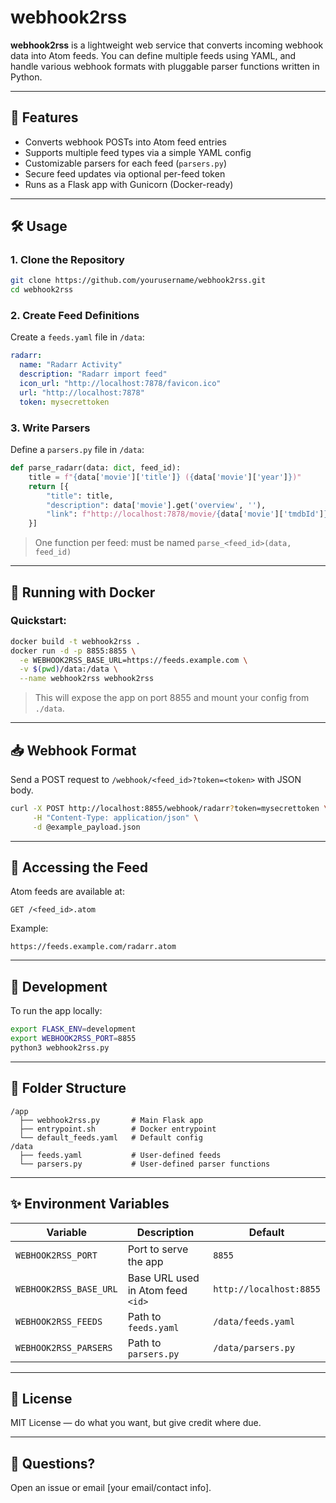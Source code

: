 # webhook2rss

**webhook2rss** is a lightweight web service that converts incoming webhook data into Atom feeds. You can define multiple feeds using YAML, and handle various webhook formats with pluggable parser functions written in Python.

---

## 🚀 Features

- Converts webhook POSTs into Atom feed entries
- Supports multiple feed types via a simple YAML config
- Customizable parsers for each feed (`parsers.py`)
- Secure feed updates via optional per-feed token
- Runs as a Flask app with Gunicorn (Docker-ready)

---

## 🛠️ Usage

### 1. Clone the Repository

```bash
git clone https://github.com/yourusername/webhook2rss.git
cd webhook2rss
```

### 2. Create Feed Definitions

Create a `feeds.yaml` file in `/data`:

```yaml
radarr:
  name: "Radarr Activity"
  description: "Radarr import feed"
  icon_url: "http://localhost:7878/favicon.ico"
  url: "http://localhost:7878"
  token: mysecrettoken
```

### 3. Write Parsers

Define a `parsers.py` file in `/data`:

```python
def parse_radarr(data: dict, feed_id):
    title = f"{data['movie']['title']} ({data['movie']['year']})"
    return [{
        "title": title,
        "description": data['movie'].get('overview', ''),
        "link": f"http://localhost:7878/movie/{data['movie']['tmdbId']}"
    }]
```

> One function per feed: must be named `parse_<feed_id>(data, feed_id)`

---

## 🐳 Running with Docker

### Quickstart:

```bash
docker build -t webhook2rss .
docker run -d -p 8855:8855 \
  -e WEBHOOK2RSS_BASE_URL=https://feeds.example.com \
  -v $(pwd)/data:/data \
  --name webhook2rss webhook2rss
```

> This will expose the app on port 8855 and mount your config from `./data`.

---

## 📥 Webhook Format

Send a POST request to `/webhook/<feed_id>?token=<token>` with JSON body.

```bash
curl -X POST http://localhost:8855/webhook/radarr?token=mysecrettoken \
     -H "Content-Type: application/json" \
     -d @example_payload.json
```

---

## 📡 Accessing the Feed

Atom feeds are available at:

```
GET /<feed_id>.atom
```

Example:

```
https://feeds.example.com/radarr.atom
```

---

## 🧪 Development

To run the app locally:

```bash
export FLASK_ENV=development
export WEBHOOK2RSS_PORT=8855
python3 webhook2rss.py
```

---

## 📁 Folder Structure

```
/app
  ├── webhook2rss.py       # Main Flask app
  ├── entrypoint.sh        # Docker entrypoint
  └── default_feeds.yaml   # Default config
/data
  ├── feeds.yaml           # User-defined feeds
  └── parsers.py           # User-defined parser functions
```

---

## ✨ Environment Variables

| Variable                | Description                             | Default                  |
|-------------------------|-----------------------------------------|--------------------------|
| `WEBHOOK2RSS_PORT`      | Port to serve the app                   | `8855`                   |
| `WEBHOOK2RSS_BASE_URL`  | Base URL used in Atom feed `<id>`       | `http://localhost:8855`  |
| `WEBHOOK2RSS_FEEDS`     | Path to `feeds.yaml`                    | `/data/feeds.yaml`       |
| `WEBHOOK2RSS_PARSERS`   | Path to `parsers.py`                    | `/data/parsers.py`       |

---

## 📝 License

MIT License — do what you want, but give credit where due.

---

## 💬 Questions?

Open an issue or email [your email/contact info].
